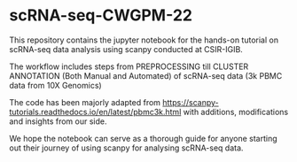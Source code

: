 # scRNA-seq-CWGPM-22
This repository contains the jupyter notebook for the hands-on tutorial on scRNA-seq data analysis using scanpy conducted at CSIR-IGIB.

The workflow includes steps from PREPROCESSING till CLUSTER ANNOTATION (Both Manual and Automated) of scRNA-seq data (3k PBMC data from 10X Genomics)

The code has been majorly adapted from https://scanpy-tutorials.readthedocs.io/en/latest/pbmc3k.html with additions, modifications and insights from our side.
 
We hope the notebook can serve as a thorough guide for anyone starting out their journey of using scanpy for analysing scRNA-seq data.
